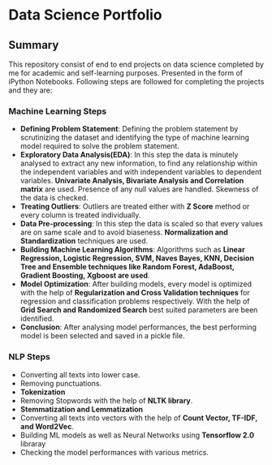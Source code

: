 # Data Science Portfolio

## Summary

This repository consist of end to end projects on data science completed by me for academic and self-learning purposes. Presented in the form of iPython Notebooks. Following steps are followed for completing the projects and they are:

### Machine Learning Steps

* **Defining Problem Statement**: Defining the problem statement by scrutinizing the dataset and identifying the type of machine learning model required to solve the problem statement.
* **Exploratory Data Analysis(EDA)**: In this step the data is minutely analysed to extract any new information, to find any relationship within the independent variables and with independent variables to dependent variables. **Univariate Analysis, Bivariate Analysis and Correlation matrix** are used. Presence of any null values are handled. Skewness of the data is checked.
* **Treating Outliers**: Outliers are treated either with **Z Score** method or every column is treated individually.
* **Data Pre-processing**: In this step the data is scaled so that every values are on same scale and to avoid biaseness. **Normalization and Standardization** techniques are used.
* **Building Machine Learning Algorithms**: Algorithms such as **Linear Regression, Logistic Regression, SVM, Naves Bayes, KNN, Decision Tree and Ensemble techniques like Random Forest, AdaBoost, Gradient Boosting, Xgboost are used**.
* **Model Optimization**: After building models, every model is optimized with the help of **Regularization and Cross Validation techniques** for regression and classification problems respectively. With the help of **Grid Search and Randomized Search** best suited parameters are been identified.
* **Conclusion**: After analysing model performances, the best performing model is been selected and saved in a pickle file.

### NLP Steps

* Converting all texts into lower case.
* Removing punctuations.
* **Tokenization**
* Removing Stopwords with the help of **NLTK library**.
* **Stemmatization and Lemmatization**
* Converting all texts into vectors with the help of **Count Vector, TF-IDF, and Word2Vec**.  
* Building ML models as well as Neural Networks using **Tensorflow 2.0** libraray
* Checking the model performances with various metrics.
